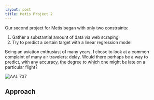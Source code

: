 ```yaml
---
layout: post
title: Metis Project 2
---
```


Our second project for Metis began with only two constraints:
1. Gather a substantial amount of data via web scraping
2. Try to predict a certain target with a linear regression model

Being an aviation enthusiast of many years, I chose to look at a common complaint of many air travelers: delay. Would there perhaps be a way to predict, with any accuracy, the degree to which one might be late on a particular flight?

![AAL 737](http://theflight.info/wp-content/gallery/american-airlines-boeing-737-800/Boeing-737-800-American-Airlines.jpg)

## Approach
